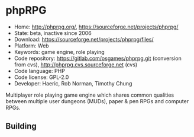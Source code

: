 # phpRPG

- Home: http://phprpg.org/, https://sourceforge.net/projects/phprpg/
- State: beta, inactive since 2006
- Download: https://sourceforge.net/projects/phprpg/files/
- Platform: Web
- Keywords: game engine, role playing
- Code repository: https://gitlab.com/osgames/phprpg.git (conversion from cvs), http://phprpg.cvs.sourceforge.net (cvs)
- Code language: PHP
- Code license: GPL-2.0
- Developer: Haeric, Rob Norman, Timothy Chung

Multiplayer role playing game engine which shares common qualities between multiple user dungeons (MUDs), paper & pen RPGs and computer RPGs.

## Building
